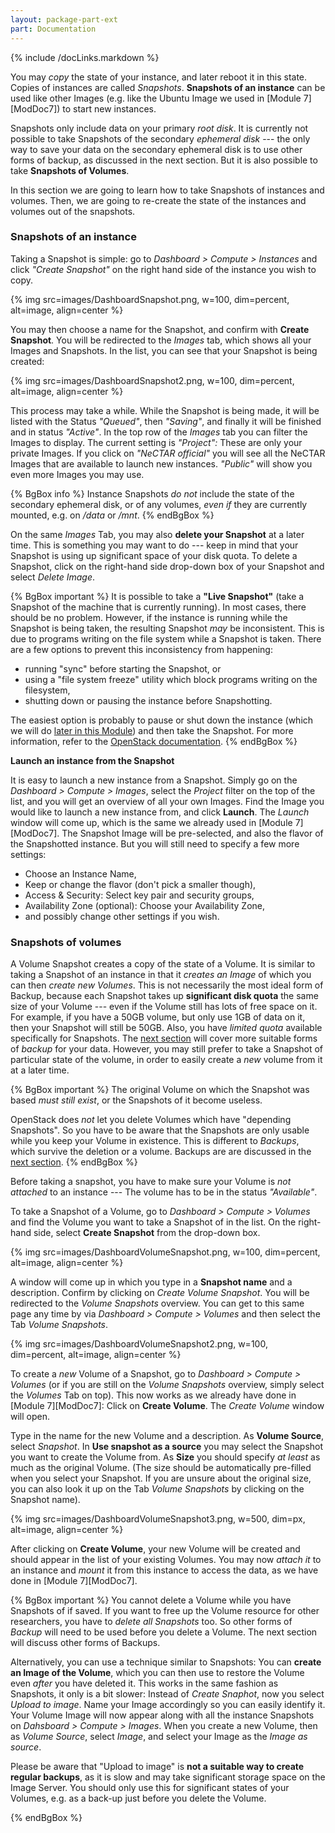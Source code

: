 ```yaml
---
layout: package-part-ext
part: Documentation
---
```

{% include /docLinks.markdown %}


You may *copy* the state of your instance, and later reboot it in this state. Copies of instances are called *Snapshots*. **Snapshots of an instance** can be used like other Images (e.g. like the Ubuntu Image we used in [Module 7][ModDoc7]) to start new instances.

Snapshots only include data on your primary *root disk*. It is currently not possible to take Snapshots of the secondary *ephemeral disk* --- the only way to save your data on the secondary ephemeral disk is to use other forms of backup, as discussed in the next section.
But it is also possible to take **Snapshots of Volumes**.

In this section we are going to learn how to take Snapshots of instances and volumes. Then, we are going to re-create the state of the instances and volumes out of the snapshots.

### Snapshots of an instance

Taking a Snapshot is simple: go to *Dashboard > Compute > Instances* and click *"Create Snapshot"* on the right hand side of the instance you wish to copy.

{% img src=images/DashboardSnapshot.png, w=100, dim=percent, alt=image, align=center %}

You may then choose a name for the Snapshot, and confirm with **Create Snapshot**. You will be redirected to the *Images* tab, which shows all your Images and Snapshots. In the list, you can see that your Snapshot is being created:

{% img src=images/DashboardSnapshot2.png, w=100, dim=percent, alt=image, align=center %}

This process may take a while. While the Snapshot is being made, it will be listed with the Status *"Queued"*, then *"Saving"*, and finally it will be finished and in status *"Active"*. In the top row of the *Images* tab you can filter the Images to display. The current setting is *"Project":* These are only your private Images. If you click on *"NeCTAR official"* you will see all the NeCTAR Images that are available to launch new instances. *"Public"* will show you even more Images you may use.

{% BgBox info %}
Instance Snapshots *do not* include the state of the secondary ephemeral disk, or of any volumes, *even if* they are currently mounted, e.g. on */data* or */mnt*.
{% endBgBox %}

On the same *Images* Tab, you may also **delete your Snapshot** at a later time. This is something you may want to do --- keep in mind that your Snapshot is using up significant space of your disk quota. To delete a Snapshot, click on the right-hand side drop-down box of your Snapshot and select *Delete Image*.


{% BgBox important %}
It is possible to take a **"Live Snapshot"** (take a Snapshot of the machine that is currently running). In most cases, there should be no problem. However, if the instance is running while the Snapshot is being taken, the resulting Snapshot *may* be inconsistent. This is due to programs writing on the file system while a Snapshot is taken. There are a few options to prevent this inconsistency from happening:

* running "sync" before starting the Snapshot, or
* using a "file system freeze" utility which block programs writing on the filesystem,
* shutting down or pausing the instance before Snapshotting.

The easiest option is probably to pause or shut down the instance (which we will do [later in this Module](cleanup.html)) and then take the Snapshot. For more information, refer to the [OpenStack documentation](http://docs.openstack.org/openstack-ops/content/snapshots.html).
{% endBgBox %}


**Launch an instance from the Snapshot**

It is easy to launch a new instance from a Snapshot. Simply go on the *Dashboard > Compute > Images*, select the *Project* filter on the top of the list, and you will get an overview of all your own Images. Find the Image you would like to launch a new instance from, and click **Launch**. The *Launch* window will come up, which is the same we already used in [Module 7][ModDoc7]. The Snapshot Image will be pre-selected, and also the flavor of the Snapshotted instance. But you will still need to specify a few more settings:

* Choose an Instance Name,
* Keep or change the flavor (don't pick a smaller though),
* Access & Security: Select key pair and security groups,
* Availability Zone (optional): Choose your Availability Zone,
* and possibly change other settings if you wish.


### Snapshots of volumes

A Volume Snapshot creates a copy of the state of a Volume. It is similar to taking a Snapshot of an instance in that it *creates an Image* of which you can then *create new Volumes*. This is not necessarily the most ideal form of Backup, because each Snapshot takes up **significant disk quota** the same size of your Volume --- even if the Volume still has lots of free space on it. For example, if you have a 50GB volume, but only use 1GB of data on it, then your Snapshot will still be 50GB. Also, you have *limited quota* available specifically for Snapshots. The [next section](backup.html) will cover more suitable forms of *backup* for your data. However, you may still prefer to take a Snapshot of particular state of the volume, in order to easily create a *new* volume from it at a later time.

{% BgBox important %}
The original Volume on which the Snapshot was based *must still exist*, or the Snapshots of it become useless.

OpenStack does *not* let you delete Volumes which have "depending Snapshots". So you have to be aware that the Snapshots are only usable while you keep your Volume in existence. This is different to *Backups*, which survive the deletion or a volume. Backups are are discussed in the [next section](backup.html).
{% endBgBox %}

Before taking a snapshot, you have to make sure your Volume is *not attached* to an instance --- The volume has to be in the status *"Available"*.

To take a Snapshot of a Volume, go to *Dashboard > Compute > Volumes* and find the Volume you want to take a Snapshot of in the list. On the right-hand side, select **Create Snapshot** from the drop-down box.

{% img src=images/DashboardVolumeSnapshot.png, w=100, dim=percent, alt=image, align=center %}

A window will come up in which you type in a **Snapshot name** and a description. Confirm by clicking on *Create Volume Snapshot*. You will be redirected to the *Volume Snapshots* overview. You can get to this same page any time by via *Dashboard > Compute > Volumes* and then select the Tab *Volume Snapshots*.

{% img src=images/DashboardVolumeSnapshot2.png, w=100, dim=percent, alt=image, align=center %}


To create a *new* Volume of a Snapshot, go to *Dashboard > Compute > Volumes* (or if you are still on the *Volume Snapshots* overview, simply select the *Volumes* Tab on top). This now works as we already have done in [Module 7][ModDoc7]: Click on **Create Volume**. The *Create Volume* window will open.


Type in the name for the new Volume and a description. As **Volume Source**, select *Snapshot*. In **Use snapshot as a source** you may select the Snapshot you want to create the Volume from. As **Size** you should specify *at least* as much as the original Volume. (The size should be automatically pre-filled when you select your Snapshot. If you are unsure about the original size, you can also look it up on the Tab *Volume Snapshots* by clicking on the Snapshot name).

{% img src=images/DashboardVolumeSnapshot3.png, w=500, dim=px, alt=image, align=center %}

After clicking on **Create Volume**, your new Volume will be created and should appear in the list of your existing Volumes. You may now *attach it* to an instance and *mount* it from this instance to access the data, as we have done in [Module 7][ModDoc7].


{% BgBox important %}
You cannot delete a Volume while you have Snapshots of if saved. If you want to free up the Volume resource for other researchers, you have to *delete all Snapshots* too. So other forms of *Backup* will need to be used before you delete a Volume.
The next section will discuss other forms of Backups.

Alternatively, you can use a technique similar to Snapshots: You can **create an Image of the Volume**, which you can then use to restore the Volume even *after* you have deleted it. This works in the same fashion as Snapshots, it only is a bit slower: Instead of *Create Snaphot*, now you select *Upload to image*. Name your Image accordingly so you can easily identify it. Your Volume Image will now appear along with all the instance Snapshots on *Dahsboard > Compute > Images*. When you create a new Volume, then as *Volume Source*, select *Image*, and select your Image as the *Image as source*.

Please be aware that "Upload to image" is **not a suitable way to create regular backups**, as it is slow and may take significant storage space on the Image Server. You should only use this for significant states of your Volumes, e.g. as a back-up just before you delete the Volume.

{% endBgBox %}
